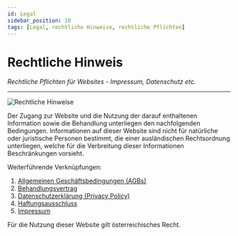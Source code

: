 ```yaml
---
id: Legal
sidebar_position: 10
tags: [Legal, rechtliche Hinweise, rechtliche Pflichten]
---
```


# Rechtliche Hinweis

*Rechtliche Pflichten für Websites - Impressum, Datenschutz etc.*

------

![Rechtliche Hinweise](/Bilder/Rechtliche-Hinweise-Bild-1.png)



Der Zugang zur Website und die Nutzung der darauf enthaltenen Information sowie die Behandlung unterliegen den nachfolgenden Bedingungen. Informationen auf dieser Website sind nicht für natürliche oder juristische Personen bestimmt, die einer ausländischen Rechtsordnung unterliegen, welche für die Verbreitung dieser Informationen Beschränkungen vorsieht.

Weiterführende Verknüpfungen:

1. [Allgemeinen Geschäftsbedingungen (AGBs)](/docs/Kontakt/Rechtliche-Hinweise/AGB)
2. [Behandlungsvertrag](/docs/Kontakt/Rechtliche-Hinweise/Behandlungsvertrag)
3. [Datenschutzerklärung (Privacy Policy)](/docs/Kontakt/Rechtliche-Hinweise/Datenschutz)
4. [Haftungsausschluss](/docs/Kontakt/Rechtliche-Hinweise/Haftungsausschluss)
5. [Impressum](/docs/Kontakt/Rechtliche-Hinweise/Impressum)  



Für die Nutzung dieser Website gilt österreichisches Recht.

